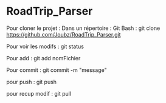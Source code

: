 # RoadTrip_Parser


Pour cloner le projet :
Dans un répertoire : Git Bash : git clone https://github.com/Joubz/RoadTrip_Parser.git

Pour voir les modifs : git status

Pour add : git add nomFichier

Pour commit : git commit -m "message"

pour push : git push

pour recup modif : git pull

